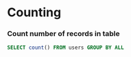 # Counting

### Count number of records in table

```sql
SELECT count() FROM users GROUP BY ALL
```
